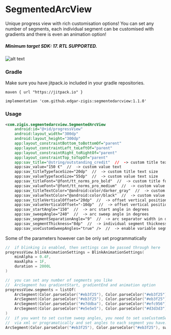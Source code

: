 # SegmentedArcView

Unique progress view with rich customisation options! You can set any number of segments, each individual segment
can be customised with gradients and there is even an animation option!
##### Minimum target SDK: 17. RTL SUPPORTED.

![alt text](https://github.com/edgar-zigis/SegmentedArcView/blob/master/preview.png?raw=true)

### Gradle
Make sure you have jitpack.io included in your gradle repositories.

```
maven { url "https://jitpack.io" }
```
```
implementation 'com.github.edgar-zigis:segmentedarcview:1.1.0'
```
### Usage
``` xml
<com.zigis.segmentedarcview.SegmentedArcView
    android:id="@+id/progressView"
    android:layout_width="300dp"
    android:layout_height="300dp"
    app:layout_constraintBottom_toBottomOf="parent"
    app:layout_constraintLeft_toLeftOf="parent"
    app:layout_constraintRight_toRightOf="parent"
    app:layout_constraintTop_toTopOf="parent"
    app:sav_title="@string/outstanding_credit"  //  -> custom title text
    app:sav_value="150 €"  //  -> custom value text
    app:sav_titleTypefaceSize="20dp"  //  -> custom title text size
    app:sav_valueTypefaceSize="55dp"  //  -> custom value text size
    app:sav_titleFont="@font/tt_norms_pro_bold"  //  -> custom title font
    app:sav_valueFont="@font/tt_norms_pro_medium"  //  -> custom value font
    app:sav_titleTextColor="@android:color/darker_gray"  //  -> custom title text color
    app:sav_valueTextColor="@android:color/black"  //  -> custom value text color
    app:sav_titleVerticalOffset="20dp"  //  -> offset vertical position of the title
    app:sav_valueVerticalOffset="-10dp"  //  -> offset vertical position of the value
    app:sav_startAngle="150"  //  -> arc start angle in degrees
    app:sav_sweepAngle="240"  //  -> arc sweep angle in degrees
    app:sav_segmentSeparationAngle="9"  //  -> arc separator width in degrees
    app:sav_segmentThickness="8dp"  //  -> individual segment thickness
    app:sav_useCustomSweepAngles="true" />  //  -> enable variable segment sweep angles (note, segment sweeAngles need be set too!)
```
Some of the parameters however can be only set programmatically
``` kotlin
//  if blinking is enabled, then settings can be passed through here
progressView.blinkAnimationSettings = BlinkAnimationSettings(
    minAlpha = 0.4F,
    maxAlpha = 1F,
    duration = 2000L
)

//  you can set any number of segments you like
//  ArcSegment has gradientStart, gradientEnd and animation option
progressView.segments = listOf(
    ArcSegment(Color.parseColor("#eb3f25"), Color.parseColor("#eb3f25")),
    ArcSegment(Color.parseColor("#eb3f25"), Color.parseColor("#eb3f25")),
    ArcSegment(Color.parseColor("#e7ddba"), Color.parseColor("#efc956"), animate = true),
    ArcSegment(Color.parseColor("#e5e5e5"), Color.parseColor("#d3d3d3"))
)
//  if you want to set custom sweep angles, you need to set useCustomSweepAngles param to true
//  via xml or programatically and set angles to each segment you have:
ArcSegment(Color.parseColor("#eb3f25"), Color.parseColor("#eb3f25"), sweepAngle = 30f)
```
